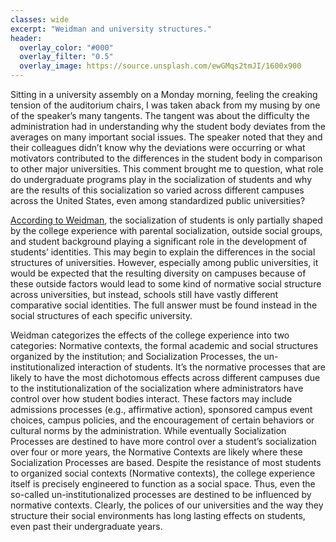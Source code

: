 ```yaml
---
classes: wide
excerpt: "Weidman and university structures."
header:
  overlay_color: "#000"
  overlay_filter: "0.5"
  overlay_image: https://source.unsplash.com/ewGMqs2tmJI/1600x900
---
```


Sitting in a university assembly on a Monday morning, feeling the creaking tension of the auditorium chairs, I was taken aback from my musing by one of the speaker’s many tangents. The tangent was about the difficulty the administration had in understanding why the student body deviates from the averages on many important social issues. The speaker noted that they and their colleagues didn’t know why the deviations were occurring or what motivators contributed to the differences in the student body in comparison to other major universities. This comment brought me to question, what role do undergraduate programs play in the socialization of students and why are the results of this socialization so varied across different campuses across the United States, even among standardized public universities?

[According to Weidman](https://www.researchgate.net/publication/305395597_The_Weidman_Model_of_Undergraduate_Socialization_Continuity_and_Change), the socialization of students is only partially shaped by the college experience with parental socialization, outside social groups, and student background playing a significant role in the development of students’ identities. This may begin to explain the differences in the social structures of universities. However, especially among public universities, it would be expected that the resulting diversity on campuses because of these outside factors would lead to some kind of normative social structure across universities, but instead, schools still have vastly different comparative social identities. The full answer must be found instead in the social structures of each specific university.

Weidman categorizes the effects of the college experience into two categories: Normative contexts, the formal academic and social structures organized by the institution; and Socialization Processes, the un-institutionalized interaction of students. It’s the normative processes that are likely to have the most dichotomous effects across different campuses due to the institutionalization of the socialization where administrators have control over how student bodies interact. These factors may include admissions processes (e.g., affirmative action), sponsored campus event choices, campus policies, and the encouragement of certain behaviors or cultural norms by the administration. While eventually Socialization Processes are destined to have more control over a student’s socialization over four or more years, the Normative Contexts are likely where these Socialization Processes are based. Despite the resistance of most students to organized social contexts (Normative contexts), the college experience itself is precisely engineered to function as a social space. Thus, even the so-called un-institutionalized processes are destined to be influenced by normative contexts.
Clearly, the polices of our universities and the way they structure their social environments has long lasting effects on students, even past their undergraduate years.
